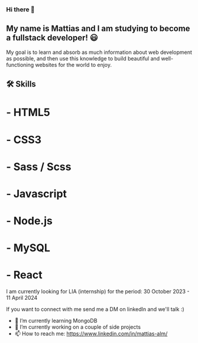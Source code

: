 ### Hi there 👋

## My name is Mattias and I am studying to become a fullstack developer! 😃

My goal is to learn and absorb as much information about web development as possible, 
and then use this knowledge to build beautiful and well-functioning websites for the world to enjoy.

## 🛠 Skills

# - HTML5
# - CSS3
# - Sass / Scss
# - Javascript
# - Node.js
# - MySQL
# - React

I am currently looking for LIA (internship) for the period: 30 October 2023 - 11 April 2024

If you want to connect with me send me a DM on linkedIn and we'll talk :)

- 🌱 I’m currently learning MongoDB
- 🔭 I’m currently working on a couple of side projects
- 📫 How to reach me: https://www.linkedin.com/in/mattias-alm/

<!--
**Shinyn/Shinyn** is a ✨ _special_ ✨ repository because its `README.md` (this file) appears on your GitHub profile.
-->
